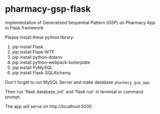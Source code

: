 # pharmacy-gsp-flask
Implementation of Generalized Sequential Pattern (GSP) on Pharmacy App in Flask framework

Please install these python library:

1. pip install Flask
2. pip install Flask-WTF
3. pip install python-dotenv
4. pip install python-webpack-boilerplate
5. pip install PyMySQL
6. pip install Flask-SQLAlchemy

Don't forget to run MySQL Server and make database `pharmacy_gsp_app`.

Then run 'flask database_init' and 'flask run' in terminal or command prompt.

The app will serve on http://localhost:5000